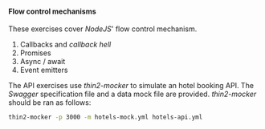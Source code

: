 #### Flow control mechanisms

These exercises cover _NodeJS_' flow control mechanism.

1. Callbacks and _callback hell_
1. Promises
1. Async / await
1. Event emitters

The API exercises use _thin2-mocker_ to simulate an hotel 
booking API. The _Swagger_ specification file and a data 
mock file are provided. _thin2-mocker_ should be ran as 
follows:

```bash
thin2-mocker -p 3000 -m hotels-mock.yml hotels-api.yml
```
